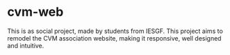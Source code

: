 # cvm-web
This is as social project, made by students from IESGF.  This project aims to remodel the CVM association website, making it responsive, well designed and intuitive.
